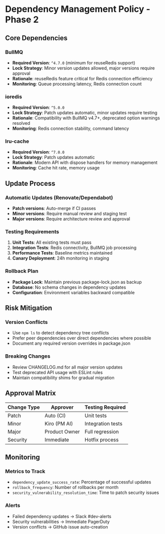 # Dependency Management Policy - Phase 2

## Core Dependencies

### BullMQ
- **Required Version**: `^4.7.0` (minimum for reuseRedis support)
- **Lock Strategy**: Minor version updates allowed, major versions require approval
- **Rationale**: reuseRedis feature critical for Redis connection efficiency
- **Monitoring**: Queue processing latency, Redis connection count

### ioredis
- **Required Version**: `^5.0.0`
- **Lock Strategy**: Patch updates automatic, minor updates require testing
- **Rationale**: Compatibility with BullMQ v4.7+, deprecated option warnings resolved
- **Monitoring**: Redis connection stability, command latency

### lru-cache
- **Required Version**: `^7.0.0`
- **Lock Strategy**: Patch updates automatic
- **Rationale**: Modern API with dispose handlers for memory management
- **Monitoring**: Cache hit rate, memory usage

## Update Process

### Automatic Updates (Renovate/Dependabot)
- **Patch versions**: Auto-merge if CI passes
- **Minor versions**: Require manual review and staging test
- **Major versions**: Require architecture review and approval

### Testing Requirements
1. **Unit Tests**: All existing tests must pass
2. **Integration Tests**: Redis connectivity, BullMQ job processing
3. **Performance Tests**: Baseline metrics maintained
4. **Canary Deployment**: 24h monitoring in staging

### Rollback Plan
- **Package Lock**: Maintain previous package-lock.json as backup
- **Database**: No schema changes in dependency updates
- **Configuration**: Environment variables backward compatible

## Risk Mitigation

### Version Conflicts
- Use `npm ls` to detect dependency tree conflicts
- Prefer peer dependencies over direct dependencies where possible
- Document any required version overrides in package.json

### Breaking Changes
- Review CHANGELOG.md for all major version updates
- Test deprecated API usage with ESLint rules
- Maintain compatibility shims for gradual migration

## Approval Matrix

| Change Type | Approver | Testing Required |
|-------------|----------|------------------|
| Patch | Auto (CI) | Unit tests |
| Minor | Kiro (PM AI) | Integration tests |
| Major | Product Owner | Full regression |
| Security | Immediate | Hotfix process |

## Monitoring

### Metrics to Track
- `dependency_update_success_rate`: Percentage of successful updates
- `rollback_frequency`: Number of rollbacks per month
- `security_vulnerability_resolution_time`: Time to patch security issues

### Alerts
- Failed dependency updates → Slack #dev-alerts
- Security vulnerabilities → Immediate PagerDuty
- Version conflicts → GitHub issue auto-creation